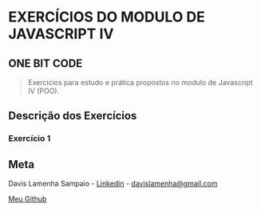 # EXERCÍCIOS DO MODULO DE JAVASCRIPT IV

## ONE BIT CODE

> Exercícios para estudo e prática propostos no modulo de Javascript IV (POO).

## Descrição dos Exercícios

### Exercício 1

####

## Meta

Davis Lamenha Sampaio - [Linkedin](https://www.linkedin.com/in/davislamenha/) - davislamenha@gmail.com

[Meu Github](https://github.com/davislamenha)
